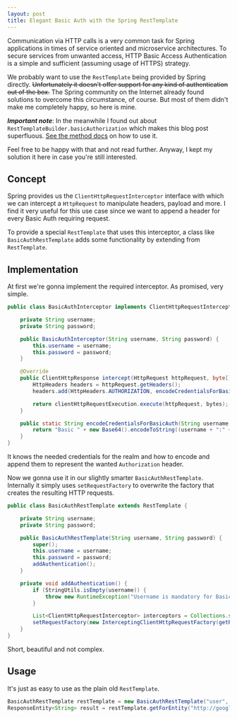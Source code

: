 ```yaml
---
layout: post
title: Elegant Basic Auth with the Spring RestTemplate
---
```


Communication via HTTP calls is a very common task for Spring applications in times of service oriented and microservice architectures. To secure services from unwanted access, HTTP Basic Access Authentication is a simple and sufficient (assuming usage of HTTPS) strategy.

We probably want to use the `RestTemplate` being provided by Spring directly. ~~Unfortunately it doesn't offer support for any kind of authentication out of the box.~~ The Spring community on the Internet already found solutions to overcome this circumstance, of course. But most of them didn't make me completely happy, so here is mine.

**_Important note_**: In the meanwhile I found out about `RestTemplateBuilder.basicAuthorization` which makes this blog post superfluous. [See the method docs](http://docs.spring.io/spring-boot/docs/current/api/org/springframework/boot/web/client/RestTemplateBuilder.html#basicAuthorization-java.lang.String-java.lang.String-) on how to use it.

Feel free to be happy with that and not read further. Anyway, I kept my solution it here in case you're still interested.

## Concept

Spring provides us the `ClientHttpRequestInterceptor` interface with which we can intercept a `HttpRequest` to manipulate headers, payload and more. I find it very useful for this use case since we want to append a header for every Basic Auth requiring request.

To provide a special `RestTemplate` that uses this interceptor, a class like `BasicAuthRestTemplate` adds some functionality by extending from `RestTemplate`.

## Implementation

At first we're gonna implement the required interceptor. As promised, very simple.

``` java
public class BasicAuthInterceptor implements ClientHttpRequestInterceptor {

    private String username;
    private String password;

    public BasicAuthInterceptor(String username, String password) {
        this.username = username;
        this.password = password;
    }

    @Override
    public ClientHttpResponse intercept(HttpRequest httpRequest, byte[] bytes, ClientHttpRequestExecution clientHttpRequestExecution) throws IOException {
        HttpHeaders headers = httpRequest.getHeaders();
        headers.add(HttpHeaders.AUTHORIZATION, encodeCredentialsForBasicAuth(username, password));

        return clientHttpRequestExecution.execute(httpRequest, bytes);
    }

    public static String encodeCredentialsForBasicAuth(String username, String password) {
        return "Basic " + new Base64().encodeToString((username + ":" + password).getBytes());
    }
}
```

It knows the needed credentials for the realm and how to encode and append them to represent the wanted `Authorization` header.

Now we gonna use it in our slightly smarter `BasicAuthRestTemplate`. Internally it simply uses `setRequestFactory` to overwrite the factory that creates the resulting HTTP requests.

``` java
public class BasicAuthRestTemplate extends RestTemplate {

    private String username;
    private String password;

    public BasicAuthRestTemplate(String username, String password) {
        super();
        this.username = username;
        this.password = password;
        addAuthentication();
    }

    private void addAuthentication() {
        if (StringUtils.isEmpty(username)) {
            throw new RuntimeException("Username is mandatory for Basic Auth");
        }

        List<ClientHttpRequestInterceptor> interceptors = Collections.singletonList(new BasicAuthInterceptor(username, password));
        setRequestFactory(new InterceptingClientHttpRequestFactory(getRequestFactory(), interceptors));
    }
}
```

Short, beautiful and not complex.

## Usage

It's just as easy to use as the plain old `RestTemplate`.

``` java
BasicAuthRestTemplate restTemplate = new BasicAuthRestTemplate("user", "password");
ResponseEntity<String> result = restTemplate.getForEntity("http://google.de", String.class);
```
